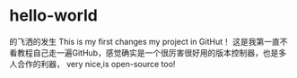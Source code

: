 # hello-world
的飞洒的发生
This is my first changes my project in GitHut！
这是我第一直不看教程自己走一遍GitHub，感觉确实是一个很厉害很好用的版本控制器，也是多人合作的利器， very nice,is open-source too!
